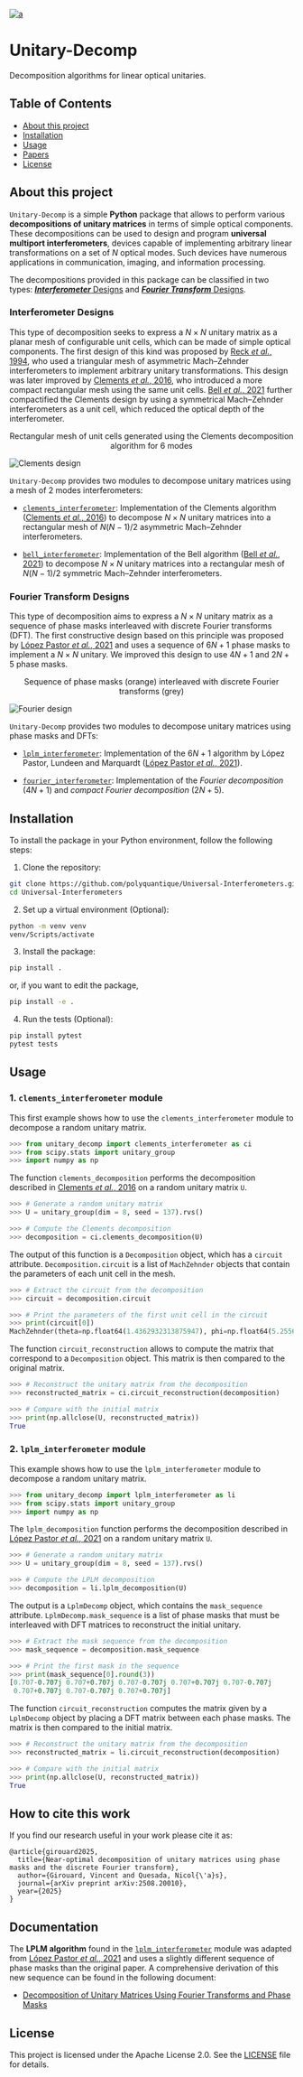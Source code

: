 [![a](https://img.shields.io/static/v1?label=arXiv&message=arXiv:2508.20010&color=active&style=flat-square)](https://arxiv.org/abs/arXiv:2508.20010)

# Unitary-Decomp

Decomposition algorithms for linear optical unitaries.

## Table of Contents

- [About this project](#about-this-project)
- [Installation](#installation)
- [Usage](#usage)
- [Papers](#papers)
- [License](#license)

## About this project

`Unitary-Decomp` is a simple **Python** package that allows to perform various **decompositions of unitary matrices** in terms of simple optical components. These decompositions can be used to design and program **universal multiport interferometers**, devices capable of implementing arbitrary linear transformations on a set of $N$ optical modes. Such devices have numerous applications in communication, imaging, and information processing.

The decompositions provided in this package can be classified in two types: [***Interferometer*** Designs](#interferometer-designs) and [***Fourier Transform*** Designs](#fourier-transform-designs).


### Interferometer Designs
This type of decomposition seeks to express a $N \times N$ unitary matrix as a planar mesh of configurable unit cells, which can be made of simple optical components. The first design of this kind was proposed by [Reck *et al.*, 1994](https://doi.org/10.1103/PhysRevLett.73.58), who used a triangular mesh of asymmetric Mach–Zehnder interferometers to implement arbitrary unitary transformations. This design was later improved by [Clements *et al.*, 2016](https://doi.org/10.1364/OPTICA.3.001460), who introduced a more compact rectangular mesh using the same unit cells. [Bell *et al.*, 2021](https://doi.org/10.1063/5.0053421) further compactified the Clements design by using a symmetrical Mach–Zehnder interferometers as a unit cell, which reduced the optical depth of the interferometer. 

<div align="center">
Rectangular mesh of unit cells generated using the Clements decomposition algorithm for 6 modes 
</div>

![Clements design](figures/Clements.svg)

`Unitary-Decomp` provides two modules to decompose unitary matrices using a mesh of 2 modes interferometers:

- [`clements_interferometer`](src/unitary_decomp/clements_interferometer.py): Implementation of the Clements algorithm ([Clements *et al.*, 2016](https://doi.org/10.1364/OPTICA.3.001460)) to decompose $N \times N$ unitary matrices into a rectangular mesh of $N(N-1)/2$ asymmetric Mach–Zehnder interferometers.

- [`bell_interferometer`](src/unitary_decomp/bell_interferometer.py): Implementation of the Bell algorithm ([Bell *et al.*, 2021](https://doi.org/10.1063/5.0053421)) to decompose $N \times N$ unitary matrices into a rectangular mesh of $N(N-1)/2$ symmetric Mach–Zehnder interferometers.


### Fourier Transform Designs

This type of decomposition aims to express a $N \times N$ unitary matrix as a sequence of phase masks interleaved with discrete Fourier transforms (DFT). The first constructive design based on this principle was proposed by [López Pastor *et al.*, 2021](https://doi.org/10.1364/OE.432787) and uses a sequence of $6N + 1$ phase masks to implement a $N \times N$ unitary. We improved this design to use $4N+1$ and $2N+5$ phase masks.

<div align="center">
Sequence of phase masks (orange) interleaved with discrete Fourier transforms (grey)
</div>

![Fourier design](figures/Fourier.svg)

`Unitary-Decomp` provides two modules to decompose unitary matrices using phase masks and DFTs:

- [`lplm_interferometer`](src/unitary_decomp/lplm_interferometer.py): Implementation of the $6N+1$ algorithm by López Pastor, Lundeen and Marquardt ([López Pastor *et al.*, 2021](https://doi.org/10.1364/OE.432787)).

- [`fourier_interferometer`](src/unitary_decomp/fourier_interferometer.py): Implementation of the *Fourier decomposition* ($4N+1$) and *compact Fourier decomposition* ($2N+5$).

## Installation

To install the package in your Python environment, follow the following steps:


1. Clone the repository:

```bash
git clone https://github.com/polyquantique/Universal-Interferometers.git
cd Universal-Interferometers
```

2. Set up a virtual environment (Optional):

```bash
python -m venv venv
venv/Scripts/activate
```

3. Install the package:

```bash
pip install .
```
or, if you want to edit the package,
```bash
pip install -e .
```

4. Run the tests (Optional):

```bash
pip install pytest
pytest tests
```

## Usage

### 1. `clements_interferometer` module
This first example shows how to use the `clements_interferometer` module to decompose a random unitary matrix.

```python
>>> from unitary_decomp import clements_interferometer as ci
>>> from scipy.stats import unitary_group
>>> import numpy as np
```

The function `clements_decomposition` performs the decomposition described in [Clements *et al.*, 2016](https://doi.org/10.1364/OPTICA.3.001460) on a random unitary matrix `U`.
```python
>>> # Generate a random unitary matrix
>>> U = unitary_group(dim = 8, seed = 137).rvs() 

>>> # Compute the Clements decomposition
>>> decomposition = ci.clements_decomposition(U)
```

The output of this function is a `Decomposition` object, which has a `circuit` attribute. `Decomposition.circuit` is a list of `MachZehnder` objects that contain the parameters of each unit cell in the mesh.

```python
>>> # Extract the circuit from the decomposition
>>> circuit = decomposition.circuit

>>> # Print the parameters of the first unit cell in the circuit
>>> print(circuit[0])
MachZehnder(theta=np.float64(1.4362932313875947), phi=np.float64(5.25568125446807), target=(5, 6))
```

The function `circuit_reconstruction` allows to compute the matrix that correspond to a `Decomposition` object. This matrix is then compared to the original matrix.

```python
>>> # Reconstruct the unitary matrix from the decomposition
>>> reconstructed_matrix = ci.circuit_reconstruction(decomposition)

>>> # Compare with the initial matrix
>>> print(np.allclose(U, reconstructed_matrix))
True
```

### 2. `lplm_interferometer` module

This example shows how to use the `lplm_interferometer` module to decompose a random unitary matrix.

```python
>>> from unitary_decomp import lplm_interferometer as li
>>> from scipy.stats import unitary_group
>>> import numpy as np
```

The `lplm_decomposition` function performs the decomposition described in [López Pastor *et al.*, 2021](https://doi.org/10.1364/OE.432787) on a random unitary matrix `U`.

```python
>>> # Generate a random unitary matrix
>>> U = unitary_group(dim = 8, seed = 137).rvs() 

>>> # Compute the LPLM decomposition
>>> decomposition = li.lplm_decomposition(U)
```

The output is a `LplmDecomp` object, which contains the `mask_sequence` attribute. `LplmDecomp.mask_sequence` is a list of phase masks that must be interleaved with DFT matrices to reconstruct the initial unitary.

```python
>>> # Extract the mask sequence from the decomposition
>>> mask_sequence = decomposition.mask_sequence

>>> # Print the first mask in the sequence
>>> print(mask_sequence[0].round(3))
[0.707-0.707j 0.707+0.707j 0.707-0.707j 0.707+0.707j 0.707-0.707j
 0.707+0.707j 0.707-0.707j 0.707+0.707j]
```

The function `circuit_reconstruction` computes the matrix given by a `LplmDecomp` object by placing a DFT matrix between each phase masks. The matrix is then compared to the initial matrix.

```python
>>> # Reconstruct the unitary matrix from the decomposition
>>> reconstructed_matrix = li.circuit_reconstruction(decomposition)

>>> # Compare with the initial matrix
>>> print(np.allclose(U, reconstructed_matrix))
True
```
## How to cite this work
If you find our research useful in your work please cite it as:
```
@article{girouard2025,
  title={Near-optimal decomposition of unitary matrices using phase masks and the discrete Fourier transform},
  author={Girouard, Vincent and Quesada, Nicol{\'a}s},
  journal={arXiv preprint arXiv:2508.20010},
  year={2025}
}
```

## Documentation

The **LPLM algorithm** found in the [`lplm_interferometer`](src/unitary_decomp/lplm_interferometer.py) module was adapted from [López Pastor *et al.*, 2021](https://doi.org/10.1364/OE.432787) and uses a slightly different sequence of phase masks than the original paper. A comprehensive derivation of this new sequence can be found in the following document:

- [Decomposition of Unitary Matrices Using Fourier
Transforms and Phase Masks](papers/LPLM_algorithm_derivation.pdf)

## License

This project is licensed under the Apache License 2.0. See the [LICENSE](LICENSE) file for details.
